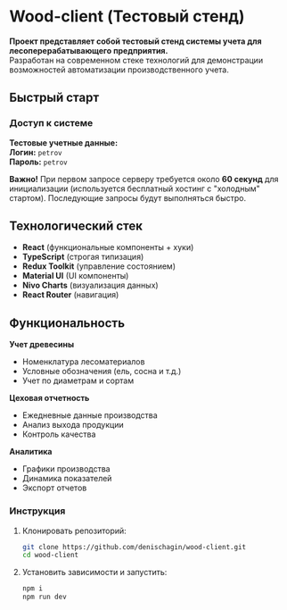 # Wood-client (Тестовый стенд)

**Проект представляет собой тестовый стенд системы учета для лесоперерабатывающего предприятия.**  
Разработан на современном стеке технологий для демонстрации возможностей автоматизации производственного учета.

## Быстрый старт

### Доступ к системе
**Тестовые учетные данные:**  
**Логин:** `petrov`  
**Пароль:** `petrov`

**Важно!** При первом запросе серверу требуется около **60 секунд** для инициализации (используется бесплатный хостинг с "холодным" стартом). Последующие запросы будут выполняться быстро.

## Технологический стек

- **React** (функциональные компоненты + хуки)
- **TypeScript** (строгая типизация)
- **Redux Toolkit** (управление состоянием)
- **Material UI** (UI компоненты)
- **Nivo Charts** (визуализация данных)
- **React Router** (навигация)


## Функциональность

**Учет древесины**  
- Номенклатура лесоматериалов
- Условные обозначения (ель, сосна и т.д.)
- Учет по диаметрам и сортам

**Цеховая отчетность**  
- Ежедневные данные производства
- Анализ выхода продукции
- Контроль качества

**Аналитика**  
- Графики производства
- Динамика показателей
- Экспорт отчетов

### Инструкция
1. Клонировать репозиторий:
   ```bash
   git clone https://github.com/denischagin/wood-client.git
   cd wood-client
   ```

2. Установить зависимости и запустить:
   ```bash
   npm i
   npm run dev
   ```
